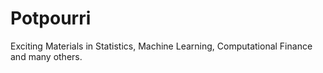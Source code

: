 # Potpourri

Exciting Materials in Statistics, Machine Learning, Computational Finance and many others. 
